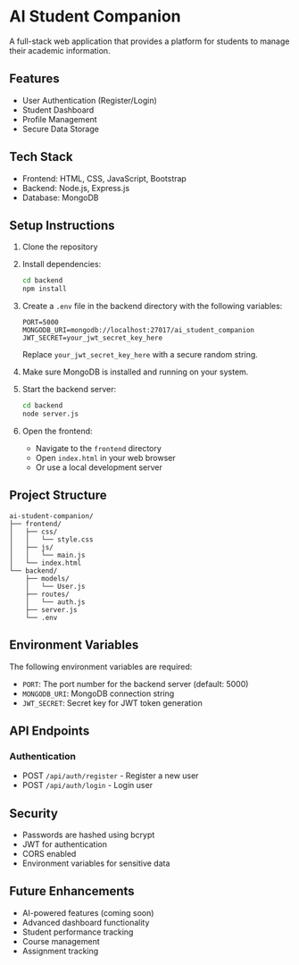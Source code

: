 # AI Student Companion

A full-stack web application that provides a platform for students to manage their academic information.

## Features

- User Authentication (Register/Login)
- Student Dashboard
- Profile Management
- Secure Data Storage

## Tech Stack

- Frontend: HTML, CSS, JavaScript, Bootstrap
- Backend: Node.js, Express.js
- Database: MongoDB

## Setup Instructions

1. Clone the repository
2. Install dependencies:
   ```bash
   cd backend
   npm install
   ```

3. Create a `.env` file in the backend directory with the following variables:
   ```
   PORT=5000
   MONGODB_URI=mongodb://localhost:27017/ai_student_companion
   JWT_SECRET=your_jwt_secret_key_here
   ```
   Replace `your_jwt_secret_key_here` with a secure random string.

4. Make sure MongoDB is installed and running on your system.

5. Start the backend server:
   ```bash
   cd backend
   node server.js
   ```

6. Open the frontend:
   - Navigate to the `frontend` directory
   - Open `index.html` in your web browser
   - Or use a local development server

## Project Structure

```
ai-student-companion/
├── frontend/
│   ├── css/
│   │   └── style.css
│   ├── js/
│   │   └── main.js
│   └── index.html
└── backend/
    ├── models/
    │   └── User.js
    ├── routes/
    │   └── auth.js
    ├── server.js
    └── .env
```

## Environment Variables

The following environment variables are required:

- `PORT`: The port number for the backend server (default: 5000)
- `MONGODB_URI`: MongoDB connection string
- `JWT_SECRET`: Secret key for JWT token generation

## API Endpoints

### Authentication

- POST `/api/auth/register` - Register a new user
- POST `/api/auth/login` - Login user

## Security

- Passwords are hashed using bcrypt
- JWT for authentication
- CORS enabled
- Environment variables for sensitive data

## Future Enhancements

- AI-powered features (coming soon)
- Advanced dashboard functionality
- Student performance tracking
- Course management
- Assignment tracking 
